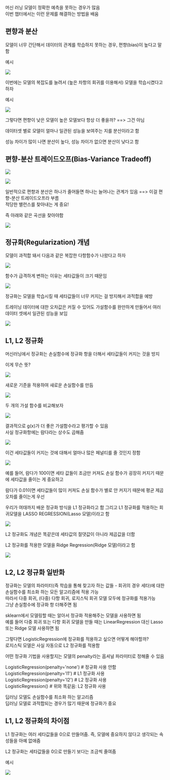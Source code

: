 머신 러닝 모델이 정확한 예측을 못하는 경우가 많음  
이번 챕터에서는 이런 문제를 해결하는 방법을 배움  

## 편향과 분산   

모델이 너무 간단해서 데이터의 관계를 학습하지 못하는 경우, 편향(bias)이 높다고 말함    

예시 

![](/image.png/05.8.PNG)  

이번에는 모델의 복잡도를 늘려서 (높은 차항의 회귀를 이용해서) 모델을 학습시켰다고 하자  

예시  

![](/image.png/05.9.PNG)    

그렇다면 편향이 낮은 모델이 높은 모델보다 항상 더 좋을까? ==>  그건 아님  

데이터셋 별로 모델이 얼마나 일관된 성능을 보여주는 지를 분산이라고 함  

성능 차이가 많이 나면 분산이 높다, 성능 차이가 없으면 분산이 낮다고 함 


## 편향-분산 트레이드오프(Bias-Variance Tradeoff)   

![](/image.png/05.10.PNG)       

![](/image.png/05.11.PNG)      

일반적으로 편향과 분산은 하나가 줄어들면 하나는 늘어나는 관계가 있음 ==> 이걸 편향-분산 트레이드오프라 부름   
적당한 밸런스를 찾아내는 게 중요! 

즉 아래와 같은 곡선을 찾아야함  

![](/image.png/05.12.PNG)    

## 정규화(Regularization) 개념  

모델이 과적합 돼서 다음과 같은 복잡한 다항함수가 나왔다고 하자   

![](/image.png/05.13.PNG)     

함수가 급격하게 변하는 이유는 세타값들이 크기 때문임   

![](/image.png/05.14.PNG)    


정규화는 모델을 학습시킬 때 세타값들이 너무 커지는 걸 방지해서 과적합을 예방   

트레이닝 데이터에 대한 오차값은 커질 수 있어도 가설함수를 완만하게 만들어서 여러 데이터 셋에서 일관된 성능을 보임    

![](/image.png/05.15.PNG)  
  
## L1, L2 정규화

머신러닝에서 정규화는 손실함수에 정규화 항을 더해서 세타값들이 커지는 것을 방지  


이게 무슨 뜻?     

 ![](/image.png/05.16.PNG)   

새로운 기준을 적용하여 새로운 손실함수를 만듬     

![](/image.png/05.17.PNG)  

두 개의 가설 함수를 비교해보자   

![](/image.png/05.18.PNG)  


결과적으로 g(x)가 더 좋은 가설함수라고 평가할 수 있음   
사실 정규화항에는 람다라는 상수도 곱해줌  

![](/image.png/05.19.PNG)   

이건 세타값들이 커지는 것에 대해서 얼마나 많은 페널티를 줄 것인지 정함   

![](/image.png/05.20.PNG)   


예를 들어, 람다가 100이면 세타 값들이 조금만 커져도 손실 함수가 굉장히 커지기 때문에 세타값을 줄이는 게 중요하고   

람다가 0.01이면 세타값들이 많이 커져도 손실 함수가 별로 안 커지기 때문에 평균 제곱 오차를 줄이는게 우선  

우리가 여태까지 배운 정규화 방식을 L1 정규화라고 함 
그리고 L1 정규화를 적용하는 회귀모델을 LASSO REGRESSION(Lasso 모델)이라고 함      

![](/image.png/05.21.PNG)   
 

L2 정규화도 개념은 똑같은데 
세타값의 절댓값이 아니라 제곱값을 더함    
  
L2 정규화를 적용한 모델을 Ridge Regression(Ridge 모델)이라고 함   
  
![](/image.png/05.22.PNG)    

## L2, L2 정규화 일반화  

정규화는 모델의 파라미터(즉 학습을 통해 찾고자 하는 값들 - 회귀의 경우 세타)에 대한 손실함수를 최소화 하는 모든 알고리즘에 적용 가능  
따라서 다중 회귀, (다중) 다항 회귀, 로지스틱 회귀 모델 모두에 정규화를 적용가능  
그냥 손실함수에 정규화 항 더해주면 됨  


sklearn에서 모델링할 때는 알아서 정규화 적용해주는 모델을 사용하면 됨  
예를 들어 다중 회귀 또는 다항 회귀 모델을 만들 때는 LinearRegression 대신 Lasso 또는 Ridge 모델 사용하면 됨    

그렇다면 LogisticRegression에 정규화를 적용하고 싶으면 어떻게 해야할까?   
로지스틱 모델은 사실 자동으로 L2 정규화를 적용함  

어떤 정규화 기법을 사용할지는 모델의 penalty라는 옵셔널 파라미터로 정해줄 수 있음  

  

LogisticRegression(penalty='none')  # 정규화 사용 안함  
LogisticRegression(penalty='l1')  # L1 정규화 사용  
LogisticRegression(penalty='l2')  # L2 정규화 사용  
LogisticRegression()  # 위와 똑같음: L2 정규화 사용     



딥러닝 모델도 손실함수를 최소화 하는 알고리즘    
딥러닝 모델로 과적합되는 경우가 많기 때문에 정규화가 중요  


## L1, L2 정규화의 차이점    

L1 정규화는 여러 세타값들을 0으로 만들어줌. 즉, 모델에 중요하지 않다고 생각되는 속성들을 아예 없애줌   

L2 정규화는 세타값들을 0으로 만들기 보다는 조금씩 줄여줌

예시  

![](/image.png/05.23.PNG)     







